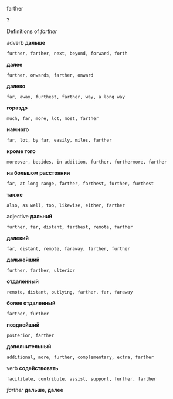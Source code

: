 farther

?


Definitions of _farther_

adverb
**дальше**

    further, farther, next, beyond, forward, forth
**далее**

    further, onwards, farther, onward
**далеко**

    far, away, furthest, farther, way, a long way
**гораздо**

    much, far, more, lot, most, farther
**намного**

    far, lot, by far, easily, miles, farther
**кроме того**

    moreover, besides, in addition, further, furthermore, farther
**на большом расстоянии**

    far, at long range, farther, farthest, further, furthest
**также**

    also, as well, too, likewise, either, farther

adjective
**дальний**

    further, far, distant, farthest, remote, farther
**далекий**

    far, distant, remote, faraway, farther, further
**дальнейший**

    further, farther, ulterior
**отдаленный**

    remote, distant, outlying, farther, far, faraway
**более отдаленный**

    farther, further
**позднейший**

    posterior, farther
**дополнительный**

    additional, more, further, complementary, extra, farther

verb
**содействовать**

    facilitate, contribute, assist, support, further, farther

_farther_
**дальше**, **далее**